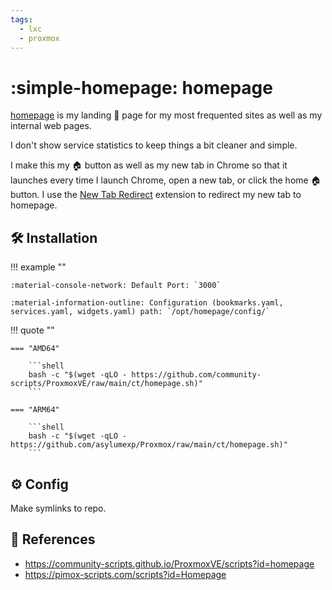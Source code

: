 ```yaml
---
tags:
  - lxc
  - proxmox
---
```

# :simple-homepage: homepage

[homepage][1] is my landing 🛬 page for my most frequented sites as well as my internal web pages.

I don't show service statistics to keep things a bit cleaner and simple.

I make this my 🏠 button as well as my new tab in Chrome so that it launches every time I launch Chrome, open a new tab, or click the home 🏠 button. I use the [New Tab Redirect][2] extension to redirect my new tab to homepage.

## :hammer_and_wrench: Installation

!!! example ""

    :material-console-network: Default Port: `3000`
    
    :material-information-outline: Configuration (bookmarks.yaml, services.yaml, widgets.yaml) path: `/opt/homepage/config/`

!!! quote ""

    === "AMD64"

        ```shell
        bash -c "$(wget -qLO - https://github.com/community-scripts/ProxmoxVE/raw/main/ct/homepage.sh)"
        ```

    === "ARM64"

        ```shell
        bash -c "$(wget -qLO - https://github.com/asylumexp/Proxmox/raw/main/ct/homepage.sh)"
        ```

## :gear: Config

Make symlinks to repo.

## :link: References

- <https://community-scripts.github.io/ProxmoxVE/scripts?id=homepage>
- <https://pimox-scripts.com/scripts?id=Homepage>

[1]: <https://gethomepage.dev/>
[2]: <https://chromewebstore.google.com/detail/new-tab-redirect/icpgjfneehieebagbmdbhnlpiopdcmna>
